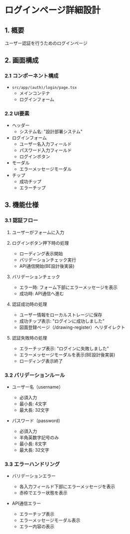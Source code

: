 # ログインページ詳細設計

## 1. 概要
ユーザー認証を行うためのログインページ

## 2. 画面構成
### 2.1 コンポーネント構成
- `src/app/(auth)/login/page.tsx`
  - メインコンテナ
  - ログインフォーム

### 2.2 UI要素
- ヘッダー
  - システム名: "設計部署システム"
- ログインフォーム
  - ユーザー名入力フィールド
  - パスワード入力フィールド
  - ログインボタン
- モーダル
  - エラーメッセージモーダル
- チップ
  - 成功チップ
  - エラーチップ

## 3. 機能仕様
### 3.1 認証フロー
1. ユーザーがフォームに入力

2. ログインボタン押下時の処理
   - ローディング表示開始
   - バリデーションチェック実行
   - API通信開始(BE設計後実装)

3. バリデーションチェック
   - エラー時: フォーム下部にエラーメッセージを表示
   - 成功時: API通信へ進む

4. 認証成功時の処理
   - ユーザー情報をローカルストレージに保存
   - 成功チップ表示: "ログインに成功しました"
   - 図面登録ページ（/drawing-register）へリダイレクト

5. 認証失敗時の処理
   - エラーチップ表示: "ログインに失敗しました"
   - エラーメッセージモーダルを表示(BE設計後実装)
   - ローディング表示終了

### 3.2 バリデーションルール
- ユーザー名（username）
  - 必須入力
  - 最小長: 4文字
  - 最大長: 32文字

- パスワード（password）
  - 必須入力
  - 半角英数字記号のみ
  - 最小長: 8文字
  - 最大長: 32文字

### 3.3 エラーハンドリング
- バリデーションエラー
  - 各入力フィールド下部にエラーメッセージを表示
  - 赤枠でエラー状態を表示

- API通信エラー
  - エラーチップ表示
  - エラーメッセージモーダル表示
  - エラー内容の表示

